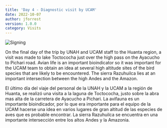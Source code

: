 ```yaml
---
title: 'Day 4 - Diagnostic visit by UCAM'
date: 2022-10-07 
author: jforrest
version: 1.0.0
category: Visits
---
```


![Signing](/assets/posts/4Bofedal.JPG)


On the final day of the trip by UNAH and UCAM staff to the Huanta region, a visit was made to lake Toctococha just over the high pass on the Ayacucho to Pichari road. Avian life is an important bioindicator so it was important for the UCAM team to obtain an idea at several high altitude sites of the bird species that are likely to be encountered. The sierra Razuhuilca lies at an important intersection between the high Andes and the Amazon.

El último día del viaje del personal de la UNAH y la UCAM a la región de Huanta, se realizó una visita a la laguna de Toctococha, justo sobre la abra mas alta de la carretera de Ayacucho a Pichari. La avifauna es un importante bioindicador, por lo que era importante para el equipo de la UCAM hacerse una idea en varios lugares de gran altitud de las especies de aves que es probable encontrar. La sierra Razuhuilca se encuentra en una importante intersección entre los altos Andes y la Amazonia.

